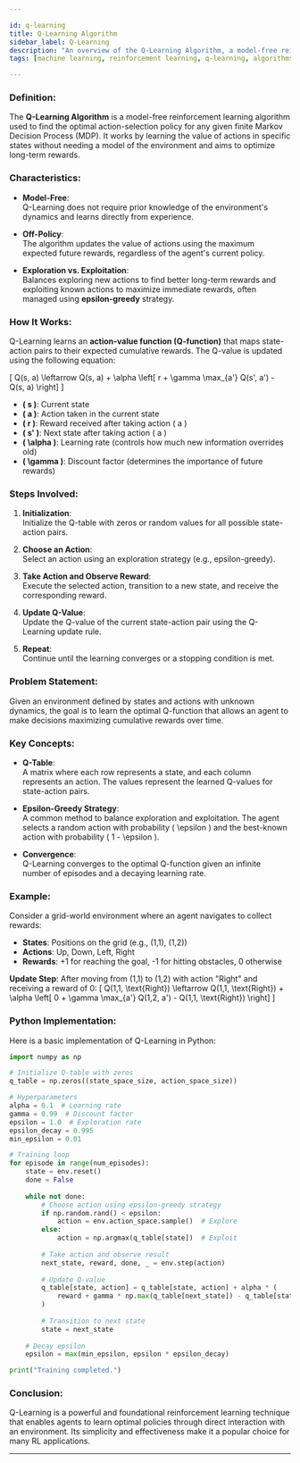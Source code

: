 ```yaml
---

id: q-learning  
title: Q-Learning Algorithm  
sidebar_label: Q-Learning  
description: "An overview of the Q-Learning Algorithm, a model-free reinforcement learning method that learns the optimal action-value function to guide decision-making."  
tags: [machine learning, reinforcement learning, q-learning, algorithms, model-free]  

---
```


### Definition:
The **Q-Learning Algorithm** is a model-free reinforcement learning algorithm used to find the optimal action-selection policy for any given finite Markov Decision Process (MDP). It works by learning the value of actions in specific states without needing a model of the environment and aims to optimize long-term rewards.

### Characteristics:
- **Model-Free**:  
  Q-Learning does not require prior knowledge of the environment's dynamics and learns directly from experience.
  
- **Off-Policy**:  
  The algorithm updates the value of actions using the maximum expected future rewards, regardless of the agent's current policy.

- **Exploration vs. Exploitation**:  
  Balances exploring new actions to find better long-term rewards and exploiting known actions to maximize immediate rewards, often managed using **epsilon-greedy** strategy.

### How It Works:
Q-Learning learns an **action-value function (Q-function)** that maps state-action pairs to their expected cumulative rewards. The Q-value is updated using the following equation:

\[
Q(s, a) \leftarrow Q(s, a) + \alpha \left[ r + \gamma \max_{a'} Q(s', a') - Q(s, a) \right]
\]

- **\( s \)**: Current state
- **\( a \)**: Action taken in the current state
- **\( r \)**: Reward received after taking action \( a \)
- **\( s' \)**: Next state after taking action \( a \)
- **\( \alpha \)**: Learning rate (controls how much new information overrides old)
- **\( \gamma \)**: Discount factor (determines the importance of future rewards)

### Steps Involved:
1. **Initialization**:  
   Initialize the Q-table with zeros or random values for all possible state-action pairs.

2. **Choose an Action**:  
   Select an action using an exploration strategy (e.g., epsilon-greedy).

3. **Take Action and Observe Reward**:  
   Execute the selected action, transition to a new state, and receive the corresponding reward.

4. **Update Q-Value**:  
   Update the Q-value of the current state-action pair using the Q-Learning update rule.

5. **Repeat**:  
   Continue until the learning converges or a stopping condition is met.

### Problem Statement:
Given an environment defined by states and actions with unknown dynamics, the goal is to learn the optimal Q-function that allows an agent to make decisions maximizing cumulative rewards over time.

### Key Concepts:
- **Q-Table**:  
  A matrix where each row represents a state, and each column represents an action. The values represent the learned Q-values for state-action pairs.
  
- **Epsilon-Greedy Strategy**:  
  A common method to balance exploration and exploitation. The agent selects a random action with probability \( \epsilon \) and the best-known action with probability \( 1 - \epsilon \).
  
- **Convergence**:  
  Q-Learning converges to the optimal Q-function given an infinite number of episodes and a decaying learning rate.

### Example:
Consider a grid-world environment where an agent navigates to collect rewards:

- **States**: Positions on the grid (e.g., (1,1), (1,2))
- **Actions**: Up, Down, Left, Right
- **Rewards**: +1 for reaching the goal, -1 for hitting obstacles, 0 otherwise

**Update Step**:
After moving from (1,1) to (1,2) with action "Right" and receiving a reward of 0:
\[
Q(1,1, \text{Right}) \leftarrow Q(1,1, \text{Right}) + \alpha \left[ 0 + \gamma \max_{a'} Q(1,2, a') - Q(1,1, \text{Right}) \right]
\]

### Python Implementation:
Here is a basic implementation of Q-Learning in Python:

```python
import numpy as np

# Initialize Q-table with zeros
q_table = np.zeros((state_space_size, action_space_size))

# Hyperparameters
alpha = 0.1  # Learning rate
gamma = 0.99  # Discount factor
epsilon = 1.0  # Exploration rate
epsilon_decay = 0.995
min_epsilon = 0.01

# Training loop
for episode in range(num_episodes):
    state = env.reset()
    done = False
    
    while not done:
        # Choose action using epsilon-greedy strategy
        if np.random.rand() < epsilon:
            action = env.action_space.sample()  # Explore
        else:
            action = np.argmax(q_table[state])  # Exploit
        
        # Take action and observe result
        next_state, reward, done, _ = env.step(action)
        
        # Update Q-value
        q_table[state, action] = q_table[state, action] + alpha * (
            reward + gamma * np.max(q_table[next_state]) - q_table[state, action]
        )
        
        # Transition to next state
        state = next_state
    
    # Decay epsilon
    epsilon = max(min_epsilon, epsilon * epsilon_decay)

print("Training completed.")
```

### Conclusion:
Q-Learning is a powerful and foundational reinforcement learning technique that enables agents to learn optimal policies through direct interaction with an environment. Its simplicity and effectiveness make it a popular choice for many RL applications.

---
